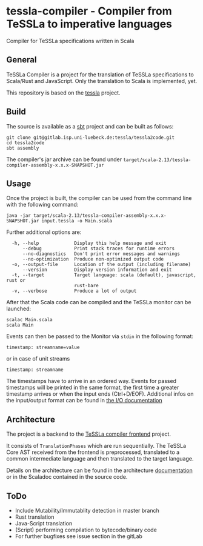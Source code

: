 #  tessla-compiler  -  Compiler from TeSSLa to imperative languages

Compiler for TeSSLa specifications written in Scala

##  General
TeSSLa Compiler is a project for the translation of TeSSLa specifications to Scala/Rust and JavaScript.
Only the translation to Scala is implemented, yet.

This repository is based on the [tessla](https://gitlab.isp.uni-luebeck.de/tessla/tessla) project.

##  Build

The source is available as a [sbt](https://www.scala-sbt.org/) project and can be built as follows:

  ```
  git clone git@gitlab.isp.uni-luebeck.de:tessla/tessla2code.git
  cd tessla2code
  sbt assembly
  ```

The compiler's jar archive can be found under `target/scala-2.13/tessla-compiler-assembly-x.x.x-SNAPSHOT.jar`


##  Usage

Once the project is built, the compiler can be used from the command line with the following command:

`java -jar target/scala-2.13/tessla-compiler-assembly-x.x.x-SNAPSHOT.jar input.tessla -o Main.scala`

Further additional options are:

```
  -h, --help             Display this help message and exit
      --debug            Print stack traces for runtime errors
      --no-diagnostics   Don't print error messages and warnings
      --no-optimization  Produce non-optimized output code
  -o, --output-file      Location of the output (including filename)
      --version          Display version information and exit
  -t, --target           Target language: scala (default), javascript, rust or
                         rust-bare
  -v, --verbose          Produce a lot of output

```

After that the Scala code can be compiled and the TeSSLa monitor can be launched:

```
scalac Main.scala
scala Main
```

Events can then be passed to the Monitor via `stdin` in the following format:

```
timestamp: streamname=value
```
or in case of unit streams

```
timestamp: streamname
```

The timestamps have to arrive in an ordered way. Events for passed timestamps will be printed in the same format, the first time a greater timestamp arrives or when the input ends (Ctrl+D/EOF).
Additional infos on the input/output format can be found in [the I/O documentation](doc/IO.md)

## Architecture

The project is a backend to the [TeSSLa compiler frontend](https://gitlab.isp.uni-luebeck.de/tessla/tessla) project.

It consists of `TranslationPhases` which are run sequentially.
The TeSSLa Core AST received from the frontend is preprocessed, translated to a common intermediate language and then translated to the target language.

Details on the architecture can be found in the architecture [documentation](doc/Architecture.md) or in the Scaladoc contained in the source code.

## ToDo

+ Include Mutability/Immutablity detection in master branch
+ Rust translation
+ Java-Script translation
+ (Script) performing compilation to bytecode/binary code
+ For further bugfixes see issue section in the gitLab
